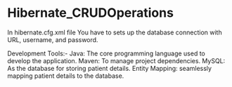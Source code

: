 # Hibernate_CRUDOperations
In hibernate.cfg.xml file
 You have to sets up the database connection with URL, username, and password.
 
Development Tools:-
Java: The core programming language used to develop the application.
Maven: To manage project dependencies.
MySQL: As the database for storing patient details.
Entity Mapping: seamlessly mapping patient details to the database.
